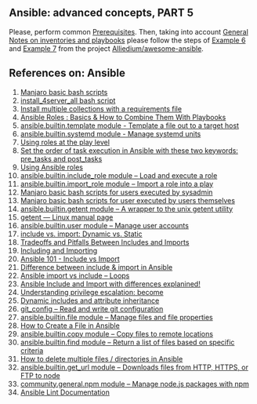 ## Ansible: advanced concepts, PART 5 ##

Please, perform common [Prerequisites](https://github.com/Alliedium/awesome-ansible/tree/main/README.md#prerequisites).
Then, taking into account [General Notes on inventories and playbooks](https://github.com/Alliedium/awesome-ansible#2-general-notes-on-creating-your-own-custom-inventory-and-playbooks)
please follow the steps of [Example 6](https://github.com/Alliedium/awesome-ansible/blob/main/06-custom-roles) and [Example 7](https://github.com/Alliedium/awesome-ansible/blob/main/07-include-vs-import)
from the project [Alliedium/awesome-ansible](https://github.com/Alliedium/awesome-ansible/).

## References on: Ansible ##

1. [Manjaro basic bash scripts](https://github.com/Alliedium/awesome-linux-config/blob/master/manjaro/basic/)
2. [install_4server_all bash script](https://github.com/Alliedium/awesome-linux-config/blob/master/manjaro/basic/install_4server_all.sh)
3. [Install multiple collections with a requirements file](https://docs.ansible.com/ansible/latest/galaxy/user_guide.html#install-multiple-collections-with-a-requirements-file)
4. [Ansible Roles : Basics & How to Combine Them With Playbooks](https://spacelift.io/blog/ansible-roles)
5. [ansible.builtin.template module - Template a file out to a target host](https://docs.ansible.com/ansible/latest/collections/ansible/builtin/template_module.html)
6. [ansible.builtin.systemd module - Manage systemd units](https://docs.ansible.com/ansible/latest/collections/ansible/builtin/systemd_module.html)
7. [Using roles at the play level](https://docs.ansible.com/ansible/latest/playbook_guide/playbooks_reuse_roles.html#using-roles-at-the-play-level)
8. [Set the order of task execution in Ansible with these two keywords: pre_tasks and post_tasks](https://www.redhat.com/sysadmin/ansible-pretasks-posttasks)
9. [Using Ansible roles](https://docs.ansible.com/ansible/latest/playbook_guide/playbooks_reuse_roles.html#using-roles)
10. [ansible.builtin.include_role module – Load and execute a role](https://docs.ansible.com/ansible/latest/collections/ansible/builtin/include_role_module.html)
11. [ansible.builtin.import_role module – Import a role into a play](https://docs.ansible.com/ansible/latest/collections/ansible/builtin/import_role_module.html)
12. [Manjaro basic bash scripts for users executed by sysadmin](https://github.com/Alliedium/awesome-linux-config/tree/master/manjaro/basic/sysadmin)
13. [Manjaro basic bash scripts for user executed by users themselves](https://github.com/Alliedium/awesome-linux-config/tree/master/manjaro/basic/user)
14. [ansible.builtin.getent module – A wrapper to the unix getent utility](https://docs.ansible.com/ansible/latest/collections/ansible/builtin/getent_module.html)
15. [getent — Linux manual page](https://man7.org/linux/man-pages/man1/getent.1.html)
16. [ansible.builtin.user module – Manage user accounts](https://docs.ansible.com/ansible/latest/collections/ansible/builtin/user_module.html)
17. [include vs. import: Dynamic vs. Static](https://docs.ansible.com/ansible/2.9/user_guide/playbooks_reuse.html#dynamic-vs-static)
18. [Tradeoffs and Pitfalls Between Includes and Imports](https://docs.ansible.com/ansible/2.9/user_guide/playbooks_reuse.html#tradeoffs-and-pitfalls-between-includes-and-imports)
19. [Including and Importing](https://docs.ansible.com/ansible/2.9/user_guide/playbooks_reuse_includes.html)
20. [Ansible 101 - Include vs Import](https://www.ansiblejunky.com/blog/ansible-101-include-vs-import/)
21. [Difference between include & import in Ansible](https://heshandharmasena.medium.com/different-between-include-import-in-ansible-576629795516)
22. [Ansible import vs include – Loops](https://chewonice.com/2022/01/18/ansible-import-vs-include-loops/)
23. [Ansible Include and Import with differences explanined!](https://www.devopsschool.com/blog/ansible-include-and-import-with-differences-explanined/)
24. [Understanding privilege escalation: become](https://docs.ansible.com/ansible/latest/playbook_guide/playbooks_privilege_escalation.html)
25. [Dynamic includes and attribute inheritance](https://docs.ansible.com/ansible/latest/porting_guides/porting_guide_2.5.html#dynamic-includes-and-attribute-inheritance)
26. [git_config – Read and write git configuration](https://docs.ansible.com/ansible/2.9/modules/git_config_module.html)
27. [ansible.builtin.file module – Manage files and file properties](https://docs.ansible.com/ansible/latest/collections/ansible/builtin/file_module.html)
28. [How to Create a File in Ansible](https://phoenixnap.com/kb/ansible-create-file)
29. [ansible.builtin.copy module – Copy files to remote locations](https://docs.ansible.com/ansible/latest/collections/ansible/builtin/copy_module.html)
30. [ansible.builtin.find module – Return a list of files based on specific criteria](https://docs.ansible.com/ansible/latest/collections/ansible/builtin/find_module.html)
31. [How to delete multiple files / directories in Ansible](https://www.mydailytutorials.com/ansible-delete-multiple-files-directories-ansible/)
32. [ansible.builtin.get_url module – Downloads files from HTTP, HTTPS, or FTP to node](https://docs.ansible.com/ansible/latest/collections/ansible/builtin/get_url_module.html)
33. [community.general.npm module – Manage node.js packages with npm](https://docs.ansible.com/ansible/latest/collections/community/general/npm_module.html)
34. [Ansible Lint Documentation](https://ansible-lint.readthedocs.io/)
